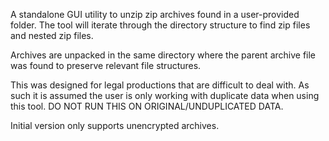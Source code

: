 A standalone GUI utility to unzip zip archives found in a user-provided folder.  The tool will iterate through the directory structure to find zip files and nested zip files.

Archives are unpacked in the same directory where the parent archive file was found to preserve relevant file structures. 

This was designed for legal productions that are difficult to deal with.  As such it is assumed the user is only working with duplicate data when using this tool. DO NOT RUN THIS ON ORIGINAL/UNDUPLICATED DATA.

Initial version only supports unencrypted archives. 
